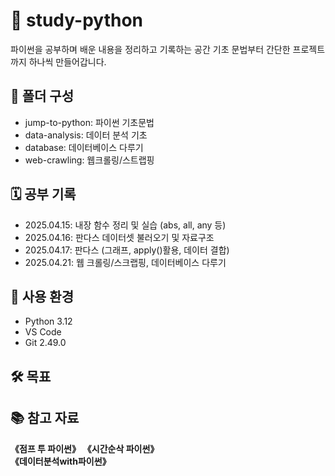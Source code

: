 # 📘 study-python

파이썬을 공부하며 배운 내용을 정리하고 기록하는 공간
기초 문법부터 간단한 프로젝트까지 하나씩 만들어갑니다.

## 📂 폴더 구성

- jump-to-python: 파이썬 기초문법
- data-analysis: 데이터 분석 기초
- database: 데이터베이스 다루기
- web-crawling: 웹크롤링/스트랩핑
  
## 🗓️ 공부 기록

- 2025.04.15: 내장 함수 정리 및 실습 (abs, all, any 등)
- 2025.04.16: 판다스 데이터셋 불러오기 및 자료구조
- 2025.04.17: 판다스 (그래프, apply()활용, 데이터 결합)
- 2025.04.21: 웹 크롤링/스크랩핑, 데이터베이스 다루기
  
## 🧰 사용 환경

- Python 3.12
- VS Code
- Git 2.49.0
  
## 🛠️ 목표

## 📚 참고 자료

  **《점프 투 파이썬》**
  **《시간순삭 파이썬》**  
  **《데이터분석with파이썬》** 

